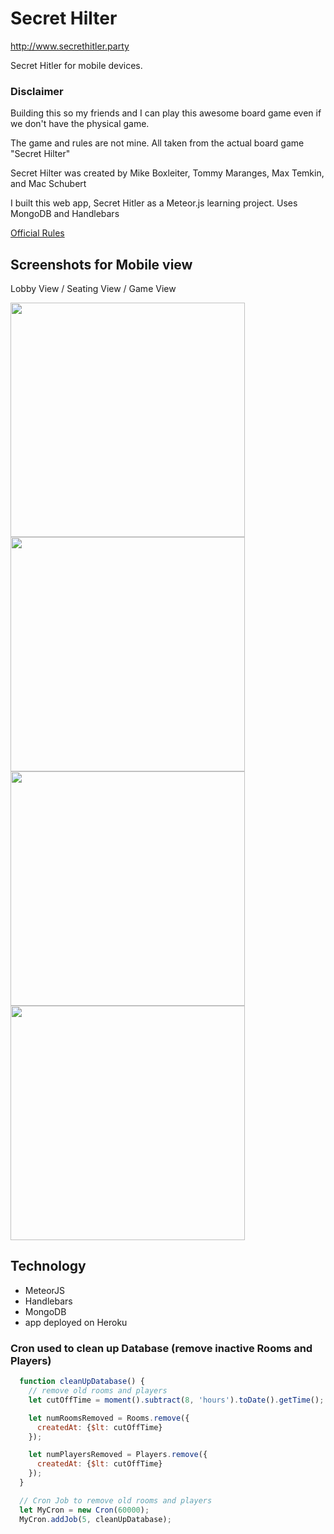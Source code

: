 # Secret Hilter

http://www.secrethitler.party

Secret Hitler for mobile devices.

### Disclaimer

Building this so my friends and I can play this awesome board game even if we don't have the physical game.

The game and rules are not mine. All taken from the actual board game "Secret Hilter"

Secret Hilter was created by Mike Boxleiter, Tommy Maranges, Max Temkin, and Mac Schubert

I built this web app, Secret Hitler as a Meteor.js learning project. Uses MongoDB and Handlebars

[Official Rules](http://www.secrethitler.com/assets/Secret_Hitler_Rules.pdf)

## Screenshots for Mobile view

Lobby View / Seating View / Game View

<img src="./docs/images/lobby_view.png" width="375px"/> <img src="./docs/images/seating_view.png" width="375px"/> <img src="./docs/images/game_view2.png" width="375px"/> <img src="./docs/images/game_view3.png" width="375px"/>

## Technology

  - MeteorJS
  - Handlebars
  - MongoDB
  - app deployed on Heroku

### Cron used to clean up Database (remove inactive Rooms and Players)
```js
  function cleanUpDatabase() {
    // remove old rooms and players
    let cutOffTime = moment().subtract(8, 'hours').toDate().getTime();

    let numRoomsRemoved = Rooms.remove({
      createdAt: {$lt: cutOffTime}
    });

    let numPlayersRemoved = Players.remove({
      createdAt: {$lt: cutOffTime}
    });
  }

  // Cron Job to remove old rooms and players
  let MyCron = new Cron(60000);
  MyCron.addJob(5, cleanUpDatabase);
```

<!-- ## Experience while building the app

### Biggest Bugs -->
